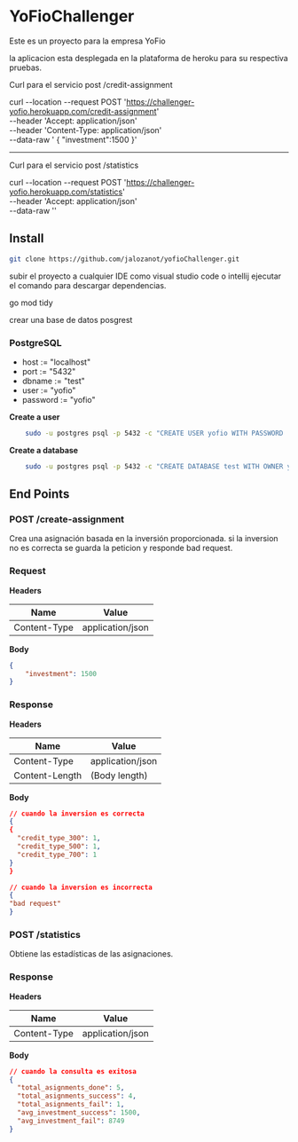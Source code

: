 # YoFioChallenger
Este es un proyecto para la empresa YoFio

la aplicacion esta desplegada en la plataforma de heroku para su respectiva pruebas.

Curl para el servicio post /credit-assignment

curl --location --request POST 'https://challenger-yofio.herokuapp.com/credit-assignment' \
--header 'Accept: application/json' \
--header 'Content-Type: application/json' \
--data-raw ' {
"investment":1500
}'

-------------------------------------------------------------------------------------

Curl para el servicio post /statistics

curl --location --request POST 'https://challenger-yofio.herokuapp.com/statistics' \
--header 'Accept: application/json' \
--data-raw ''




## Install

```sh
git clone https://github.com/jalozanot/yofioChallenger.git
```

subir el proyecto a cualquier IDE como visual studio code o intellij
ejecutar el comando para descargar dependencias.

go mod tidy 

crear una base de datos posgrest

### PostgreSQL

- host := "localhost"
- port := "5432"
- dbname := "test"
- user := "yofio"
- password := "yofio"

**Create a user**
```sh
    sudo -u postgres psql -p 5432 -c "CREATE USER yofio WITH PASSWORD 'yofio';"
```

**Create a database**
```sh
    sudo -u postgres psql -p 5432 -c "CREATE DATABASE test WITH OWNER yofio;"
```


## End Points

### POST /create-assignment

Crea una asignación basada en la inversión proporcionada. si la inversion no es correcta se guarda la peticion y responde bad request.


### Request

**Headers**

| Name         | Value            |
| ------------ | ---------------- |
| Content-Type | application/json |

**Body**

```json
{
    "investment": 1500
}
```


### Response

**Headers**

| Name           | Value            |
| -------------- | ---------------- |
| Content-Type   | application/json |
| Content-Length | (Body length)    |

**Body**

```json
// cuando la inversion es correcta
{
{
  "credit_type_300": 1,
  "credit_type_500": 1,
  "credit_type_700": 1
}
}

// cuando la inversion es incorrecta
{
"bad request"
}

```


### POST /statistics

Obtiene las estadísticas de las asignaciones.

### Response

**Headers**

| Name           | Value            |
| -------------- | ---------------- |
| Content-Type   | application/json |


**Body**

```json
// cuando la consulta es exitosa
{
  "total_asignments_done": 5,
  "total_asignments_success": 4,
  "total_asignments_fail": 1,
  "avg_investment_success": 1500,
  "avg_investment_fail": 8749
}


```
